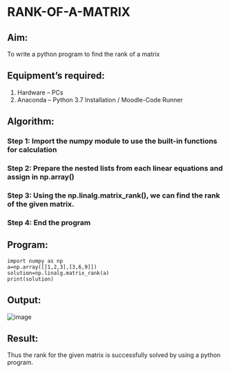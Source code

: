# RANK-OF-A-MATRIX
## Aim:
To write a python program to find the rank of a matrix
## Equipment’s required:
1. 	Hardware – PCs
2. 	Anaconda – Python 3.7 Installation / Moodle-Code Runner
## Algorithm:
### Step 1: Import the numpy module to use the built-in functions for calculation
### Step 2: Prepare the nested lists from each linear equations and assign in np.array()
### Step 3: Using the np.linalg.matrix_rank(), we can find the rank of the given matrix.
### Step 4: End the program
## Program:
```
import numpy as np
a=np.array([[1,2,3],[3,6,9]])
solution=np.linalg.matrix_rank(a)
print(solution)
```
## Output:
![image](https://github.com/user-attachments/assets/52520736-47b0-4abe-9b3b-b7f48b5bb2a4)

## Result:
Thus the rank for the given matrix is successfully solved by  using a python program.

